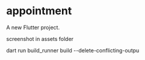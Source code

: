 # appointment

A new Flutter project.

screenshot in assets folder

dart run build_runner build --delete-conflicting-outpu
